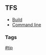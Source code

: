 ## TFS

- [Build](build/build.md)
- [Command line](command-line/command-line.md)

### Tags
[#tip](../tips.md)